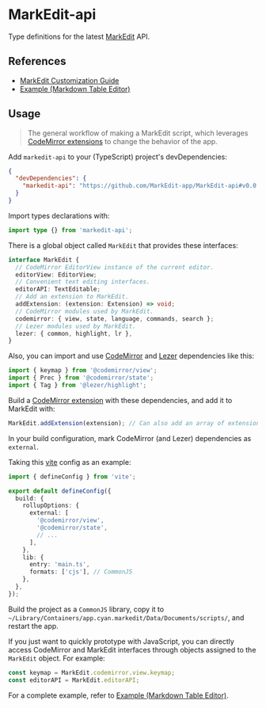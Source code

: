 # MarkEdit-api

Type definitions for the latest [MarkEdit](https://markedit.app) API.

## References

- [MarkEdit Customization Guide](https://github.com/MarkEdit-app/MarkEdit/wiki/Customization)
- [Example (Markdown Table Editor)](https://github.com/MarkEdit-app/MarkEdit-mte)

## Usage

> The general workflow of making a MarkEdit script, which leverages [CodeMirror extensions](https://codemirror.net/docs/extensions/) to change the behavior of the app.

Add `markedit-api` to your (TypeScript) project's devDependencies:

```json
{
  "devDependencies": {
    "markedit-api": "https://github.com/MarkEdit-app/MarkEdit-api#v0.0.5"
  }
}
```

Import types declarations with:

```ts
import type {} from 'markedit-api';
```

There is a global object called `MarkEdit` that provides these interfaces:

```ts
interface MarkEdit {
  // CodeMirror EditorView instance of the current editor.
  editorView: EditorView;
  // Convenient text editing interfaces.
  editorAPI: TextEditable;
  // Add an extension to MarkEdit.
  addExtension: (extension: Extension) => void;
  // CodeMirror modules used by MarkEdit.
  codemirror: { view, state, language, commands, search };
  // Lezer modules used by MarkEdit.
  lezer: { common, highlight, lr },
}
```

Also, you can import and use [CodeMirror](https://codemirror.net/) and [Lezer](https://lezer.codemirror.net/) dependencies like this:

```ts
import { keymap } from '@codemirror/view';
import { Prec } from '@codemirror/state';
import { Tag } from '@lezer/highlight';
```

Build a [CodeMirror extension](https://codemirror.net/docs/extensions/) with these dependencies, and add it to MarkEdit with:

```ts
MarkEdit.addExtension(extension); // Can also add an array of extensions
```

In your build configuration, mark CodeMirror (and Lezer) dependencies as `external`.

Taking this [vite](https://vitejs.dev/) config as an example:

```ts
import { defineConfig } from 'vite';

export default defineConfig({
  build: {
    rollupOptions: {
      external: [
        '@codemirror/view',
        '@codemirror/state',
        // ...
      ],
    },
    lib: {
      entry: 'main.ts',
      formats: ['cjs'], // CommonJS
    },
  },
});
```

Build the project as a `CommonJS` library, copy it to `~/Library/Containers/app.cyan.markedit/Data/Documents/scripts/`, and restart the app.

If you just want to quickly prototype with JavaScript, you can directly access CodeMirror and MarkEdit interfaces through objects assigned to the `MarkEdit` object. For example:

```js
const keymap = MarkEdit.codemirror.view.keymap;
const editorAPI = MarkEdit.editorAPI;
```

For a complete example, refer to [Example (Markdown Table Editor)](https://github.com/MarkEdit-app/MarkEdit-mte).
